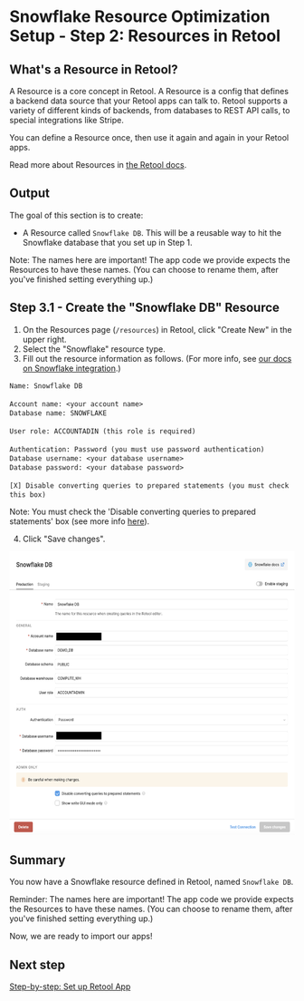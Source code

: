 # Snowflake Resource Optimization Setup - Step 2: Resources in Retool

## What's a Resource in Retool?
A Resource is a core concept in Retool. A Resource is a config that defines a backend data source that your Retool apps can talk to. Retool supports a variety of different kinds of backends, from databases to REST API calls, to special integrations like Stripe.

You can define a Resource once, then use it again and again in your Retool apps.

Read more about Resources in [the Retool docs](https://docs.retool.com/docs/integrations-overview).

## Output
The goal of this section is to create:
* A Resource called `Snowflake DB`. This will be a reusable way to hit the Snowflake database that you set up in Step 1.

Note: The names here are important! The app code we provide expects the Resources to have these names. (You can choose to rename them, after you've finished setting everything up.)

## Step 3.1 - Create the "Snowflake DB" Resource
1. On the Resources page (`/resources`) in Retool, click "Create New" in the upper right.
2. Select the "Snowflake" resource type.
3. Fill out the resource information as follows. (For more info, see [our docs on Snowflake integration](https://docs.retool.com/docs/snowflake-integration).)

```
Name: Snowflake DB

Account name: <your account name>
Database name: SNOWFLAKE

User role: ACCOUNTADIN (this role is required)

Authentication: Password (you must use password authentication)
Database username: <your database username>
Database password: <your database password>

[X] Disable converting queries to prepared statements (you must check this box)
```

Note: You must check the 'Disable converting queries to prepared statements' box (see more info [here](https://docs.retool.com/docs/sql-in-retool#prepared-statements)).

4. Click "Save changes".

<img src="./images/snowflake-resource.png" alt="Setting up the Snowflake resource" style="height: 500px;">


## Summary
You now have a Snowflake resource defined in Retool, named `Snowflake DB`.

Reminder: The names here are important! The app code we provide expects the Resources to have these names. (You can choose to rename them, after you've finished setting everything up.)

Now, we are ready to import our apps!

## Next step
[Step-by-step: Set up Retool App](./set-up-retool-app.md)
